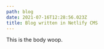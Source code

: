```yaml
---
path: blog
date: 2021-07-16T12:28:56.023Z
title: Blog written in Netlify CMS
---
```

This is the body woop.